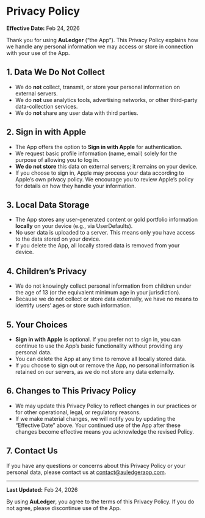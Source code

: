 # Privacy Policy

**Effective Date:** Feb 24, 2026

Thank you for using **AuLedger** (“the App”). This Privacy Policy explains how we handle any personal information we may access or store in connection with your use of the App.

## 1. Data We Do Not Collect
- We do **not** collect, transmit, or store your personal information on external servers.
- We do **not** use analytics tools, advertising networks, or other third-party data-collection services.
- We do **not** share any user data with third parties.

## 2. Sign in with Apple
- The App offers the option to **Sign in with Apple** for authentication.
- We request basic profile information (name, email) solely for the purpose of allowing you to log in.
- **We do not store** this data on external servers; it remains on your device.
- If you choose to sign in, Apple may process your data according to Apple’s own privacy policy. We encourage you to review Apple’s policy for details on how they handle your information.

## 3. Local Data Storage
- The App stores any user-generated content or gold portfolio information **locally** on your device (e.g., via UserDefaults).
- No user data is uploaded to a server. This means only you have access to the data stored on your device.
- If you delete the App, all locally stored data is removed from your device.

## 4. Children’s Privacy
- We do not knowingly collect personal information from children under the age of 13 (or the equivalent minimum age in your jurisdiction).
- Because we do not collect or store data externally, we have no means to identify users’ ages or store such information.

## 5. Your Choices
- **Sign in with Apple** is optional. If you prefer not to sign in, you can continue to use the App’s basic functionality without providing any personal data.
- You can delete the App at any time to remove all locally stored data.
- If you choose to sign out or remove the App, no personal information is retained on our servers, as we do not store any data externally.

## 6. Changes to This Privacy Policy
- We may update this Privacy Policy to reflect changes in our practices or for other operational, legal, or regulatory reasons.
- If we make material changes, we will notify you by updating the “Effective Date” above. Your continued use of the App after these changes become effective means you acknowledge the revised Policy.

## 7. Contact Us
If you have any questions or concerns about this Privacy Policy or your personal data, please contact us at [contact@auledgerapp.com](mailto:contact@auledgerapp.com).

---

**Last Updated:** Feb 24, 2026

By using **AuLedger**, you agree to the terms of this Privacy Policy. If you do not agree, please discontinue use of the App.
